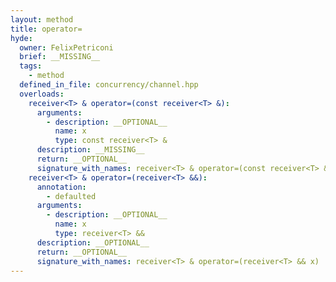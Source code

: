 ```yaml
---
layout: method
title: operator=
hyde:
  owner: FelixPetriconi
  brief: __MISSING__
  tags:
    - method
  defined_in_file: concurrency/channel.hpp
  overloads:
    receiver<T> & operator=(const receiver<T> &):
      arguments:
        - description: __OPTIONAL__
          name: x
          type: const receiver<T> &
      description: __MISSING__
      return: __OPTIONAL__
      signature_with_names: receiver<T> & operator=(const receiver<T> & x)
    receiver<T> & operator=(receiver<T> &&):
      annotation:
        - defaulted
      arguments:
        - description: __OPTIONAL__
          name: x
          type: receiver<T> &&
      description: __OPTIONAL__
      return: __OPTIONAL__
      signature_with_names: receiver<T> & operator=(receiver<T> && x)
---
```

